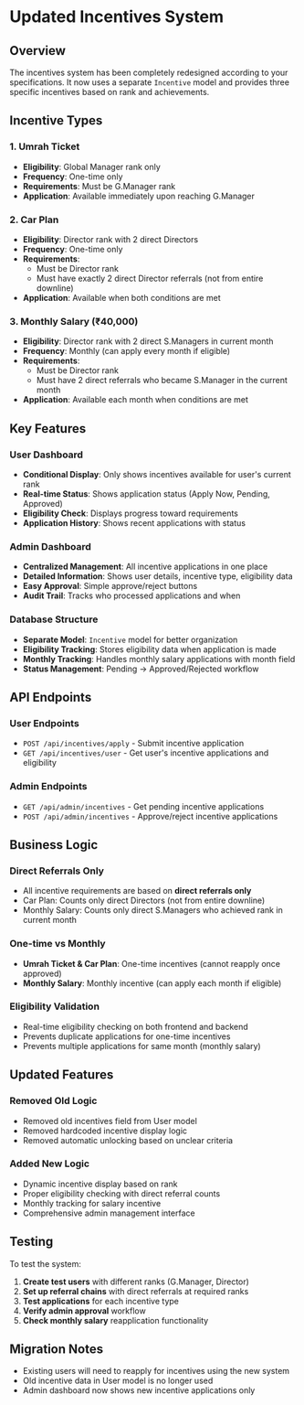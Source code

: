 # Updated Incentives System

## Overview
The incentives system has been completely redesigned according to your specifications. It now uses a separate `Incentive` model and provides three specific incentives based on rank and achievements.

## Incentive Types

### 1. Umrah Ticket
- **Eligibility**: Global Manager rank only
- **Frequency**: One-time only
- **Requirements**: Must be G.Manager rank
- **Application**: Available immediately upon reaching G.Manager

### 2. Car Plan
- **Eligibility**: Director rank with 2 direct Directors
- **Frequency**: One-time only
- **Requirements**: 
  - Must be Director rank
  - Must have exactly 2 direct Director referrals (not from entire downline)
- **Application**: Available when both conditions are met

### 3. Monthly Salary (₹40,000)
- **Eligibility**: Director rank with 2 direct S.Managers in current month
- **Frequency**: Monthly (can apply every month if eligible)
- **Requirements**:
  - Must be Director rank
  - Must have 2 direct referrals who became S.Manager in the current month
- **Application**: Available each month when conditions are met

## Key Features

### User Dashboard
- **Conditional Display**: Only shows incentives available for user's current rank
- **Real-time Status**: Shows application status (Apply Now, Pending, Approved)
- **Eligibility Check**: Displays progress toward requirements
- **Application History**: Shows recent applications with status

### Admin Dashboard
- **Centralized Management**: All incentive applications in one place
- **Detailed Information**: Shows user details, incentive type, eligibility data
- **Easy Approval**: Simple approve/reject buttons
- **Audit Trail**: Tracks who processed applications and when

### Database Structure
- **Separate Model**: `Incentive` model for better organization
- **Eligibility Tracking**: Stores eligibility data when application is made
- **Monthly Tracking**: Handles monthly salary applications with month field
- **Status Management**: Pending → Approved/Rejected workflow

## API Endpoints

### User Endpoints
- `POST /api/incentives/apply` - Submit incentive application
- `GET /api/incentives/user` - Get user's incentive applications and eligibility

### Admin Endpoints
- `GET /api/admin/incentives` - Get pending incentive applications
- `POST /api/admin/incentives` - Approve/reject incentive applications

## Business Logic

### Direct Referrals Only
- All incentive requirements are based on **direct referrals only**
- Car Plan: Counts only direct Directors (not from entire downline)
- Monthly Salary: Counts only direct S.Managers who achieved rank in current month

### One-time vs Monthly
- **Umrah Ticket & Car Plan**: One-time incentives (cannot reapply once approved)
- **Monthly Salary**: Monthly incentive (can apply each month if eligible)

### Eligibility Validation
- Real-time eligibility checking on both frontend and backend
- Prevents duplicate applications for one-time incentives
- Prevents multiple applications for same month (monthly salary)

## Updated Features

### Removed Old Logic
- Removed old incentives field from User model
- Removed hardcoded incentive display logic
- Removed automatic unlocking based on unclear criteria

### Added New Logic
- Dynamic incentive display based on rank
- Proper eligibility checking with direct referral counts
- Monthly tracking for salary incentive
- Comprehensive admin management interface

## Testing

To test the system:

1. **Create test users** with different ranks (G.Manager, Director)
2. **Set up referral chains** with direct referrals at required ranks
3. **Test applications** for each incentive type
4. **Verify admin approval** workflow
5. **Check monthly salary** reapplication functionality

## Migration Notes

- Existing users will need to reapply for incentives using the new system
- Old incentive data in User model is no longer used
- Admin dashboard now shows new incentive applications only
